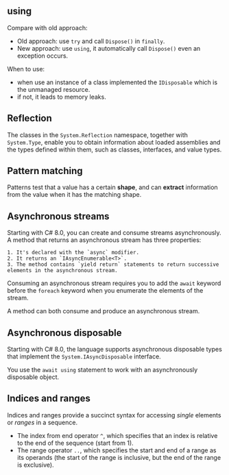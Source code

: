 ﻿## using

Compare with old approach:
- Old approach: use `try` and call `Dispose()` in `finally`.
- New approach: use `using`, it automatically call `Dispose()` even an exception occurs.

When to use:
- when use an instance of a class implemented the `IDisposable` which is the unmanaged resource.
- if not, it leads to memory leaks.

## Reflection

The classes in the `System.Reflection` namespace, together with `System.Type`, enable you to obtain information about loaded assemblies and the types defined within them, such as classes, interfaces, and value types.

## Pattern matching

Patterns test that a value has a certain **shape**, and can **extract** information from the value when it has the matching shape.


## Asynchronous streams

Starting with C# 8.0, you can create and consume streams asynchronously. A method that returns an asynchronous stream has three properties:

	1. It's declared with the `async` modifier.
	2. It returns an `IAsyncEnumerable<T>`.
	3. The method contains `yield return` statements to return successive elements in the asynchronous stream.

Consuming an asynchronous stream requires you to add the `await` keyword before the `foreach` keyword when you enumerate the elements of the stream.

A method can both consume and produce an asynchronous stream.

## Asynchronous disposable

Starting with C# 8.0, the language supports asynchronous disposable types that implement the `System.IAsyncDisposable` interface.

You use the `await using` statement to work with an asynchronously disposable object.

## Indices and ranges

Indices and ranges provide a succinct syntax for accessing *single* elements or *ranges* in a sequence.
- The index from end operator `^`, which specifies that an index is relative to the end of the sequence (start from 1).
- The range operator `..`, which specifies the start and end of a range as its operands (the start of the range is inclusive, but the end of the range is exclusive).
